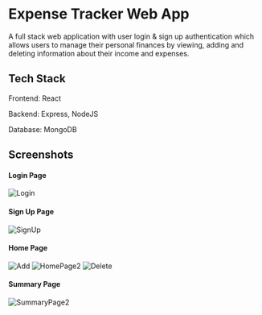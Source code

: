 # Expense Tracker Web App
A full stack web application with user login & sign up authentication which allows users to manage their personal finances by viewing, adding and deleting information
about their income and expenses.

## Tech Stack
Frontend: React

Backend: Express, NodeJS

Database: MongoDB

## Screenshots

#### Login Page
![Login](https://user-images.githubusercontent.com/100281768/231958875-987907f8-0228-4b86-89e6-a9a080ecfe62.PNG)

#### Sign Up Page
![SignUp](https://user-images.githubusercontent.com/100281768/231958890-e141a655-49ef-4cdb-ad2a-1e871d5ec2bb.PNG)

#### Home Page
![Add](https://user-images.githubusercontent.com/100281768/231958988-c2d0ec96-ade0-471e-b6b3-a5b4ab43a607.PNG)
![HomePage2](https://user-images.githubusercontent.com/100281768/231958948-e32596c8-8fb2-4ef6-bb4d-22cf54938e8f.PNG)
![Delete](https://user-images.githubusercontent.com/100281768/231959166-9c652a7b-8cc8-423b-a9bf-2c25c8442077.PNG)

#### Summary Page
![SummaryPage2](https://user-images.githubusercontent.com/100281768/231959243-0847b1ec-fa98-4c29-8b54-5b70294b8141.PNG)

